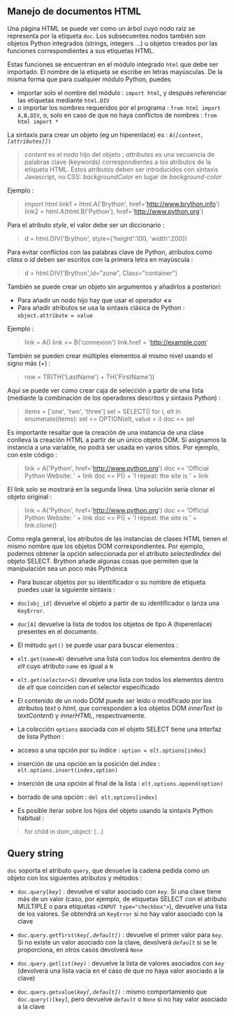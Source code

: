 Manejo de documentos HTML
-------------------------

Una p&aacute;gina HTML se puede ver como un &aacute;rbol cuyo nodo ra&iacute;z se representa por la etiqueta `doc`. Los subsecuentes nodos tambi&eacute;n son objetos Python integrados (strings, integers ...) u objetos creados por las funciones correspondientes a sus etiquetas HTML.

Estas funciones se encuentran en el m&oacute;dulo integrado `html` que debe ser importado. El nombre de la etiqueta se escribe en letras may&uacute;sculas. De la misma forma que para cualquier m&oacute;dulo Python, puedes  

- importar solo el nombre del m&oacute;dulo : `import html`, y despu&eacute;s referenciar las etiquetas mediante `html.DIV`
- o importar los nombres requeridos por el programa : `from html import A,B,DIV`, o, solo en caso de que no haya conflictos de nombres : `from html import *`

La sintaxis para crear un objeto (eg un hiperenlace) es :
<code>A(<i>[content,[attributes]]</i>)</code>

> _content_ es el nodo hijo del objeto ; _attributes_ es una secuencia de palabras clave (keywords) correspondientes a los atributos de la etiqueta HTML. Estos atributos deben ser introducidos con sintaxis Javascript, no CSS: _backgroundColor_ en lugar de _background-color_

Ejemplo :

>    import html
>    link1 = html.A('Brython', href='http://www.brython.info')
>    link2 = html.A(html.B('Python'), href='http://www.python.org')

Para el atributo _style_, el valor debe ser un diccionario :

>    d = html.DIV('Brython', style={'height':100, 'width':200})

Para evitar conflictos con las palabras clave de Python, atributos como _class_ o _id_ deben ser escritos con la primera letra en may&uacute;scula :

>    d = html.DIV('Brython',Id="zone", Class="container")

Tambi&eacute;n se puede crear un objeto sin argumentos y a&ntilde;adirlos a posteriori:

- Para a&ntilde;adir un nodo hijo hay que usar el operador __<=__
- Para a&ntilde;adir atributos se usa la sintaxis cl&aacute;sica de Python : `object.attribute = value`

Ejemplo :

>    link = A()
>    link <= B('connexion')
>    link.href = 'http://example.com'

Tambi&eacute;n se pueden crear m&uacute;ltiples elementos al mismo nivel usando el signo m&aacute;s (+) :

>    row = TR(TH('LastName') + TH('FirstName'))

Aqu&iacute; se puede ver como crear caja de selecci&oacute;n a partir de una lista (mediante la combinaci&oacute;n de los operadores descritos y sintaxis Python) :

>    items = ['one', 'two', 'three']
>    sel = SELECT()
>    for i, elt in enumerate(items):
>        sel <= OPTION(elt, value = i)
>    doc <= sel

Es importante resaltar que la creaci&oacute;n de una instancia de una clase conlleva la creaci&oacute;n HTML a partir de un &uacute;nico objeto DOM. Si asignamos la instancia a una variable, no podr&aacute; ser usada en varios sitios. Por ejemplo, con este c&oacute;digo :

>    link = A('Python', href='http://www.python.org')
>    doc <= 'Official Python Website: ' + link
>    doc <= P() + 'I repeat: the site is ' + link

El link solo se mostrar&aacute; en la segunda l&iacute;nea. Una soluci&oacute;n ser&iacute;a clonar el objeto original :

>    link = A('Python', href='http://www.python.org')
>    doc <= 'Official Python Website: ' + link
>    doc <= P() + 'I repeat: the site is ' + link.clone()

Como regla general, los atributos de las instancias de clases HTML tienen el mismo nombre que los objetos DOM correspondientes. Por ejemplo, podemos obtener la opci&oacute;n seleccionada por el atributo _selectedIndex_ del objeto SELECT. Brython a&ntilde;ade algunas cosas que permiten que la manipulaci&oacute;n sea un poco m&aacute;s Pyth&oacute;nica

- Para buscar objetos por su identificador o su nombre de etiqueta puedes usar la siguiente sintaxis :

 - `doc[obj_id]`  devuelve el objeto a partir de su identificador o lanza una `KeyError`.
 - `doc[A]`  devuelve la lista de todos los objetos de tipo A (hiperenlace) presentes en el documento.

 - El m&eacute;todo `get()` se puede usar para buscar elementos :

  - `elt.get(name=N)` devuelve una lista con todos los elementos dentro de _elt_ cuyo atributo `name` es igual a `N`
  - `elt.get(selector=S)` devuelve una lista con todos los elementos dentro de _elt_ que coinciden con el selector especificado

- El contenido de un nodo DOM puede ser le&iacute;do o modificado por los atributos _text_ o _html_, que corresponden a los objetos DOM _innerText_ (o _textContent_) y _innerHTML_, respectivamente.

- La colecci&oacute;n `options` asociada con el objeto SELECT tiene una interfaz de lista Python :

 - acceso a una opci&oacute;n por su &iacute;ndice : `option = elt.options[index]`
 - inserci&oacute;n de una opci&oacute;n en la posici&oacute;n del _index_ : `elt.options.insert(index,option)`
 - inserci&oacute;n de una opci&oacute;n al final de la lista : `elt.options.append(option)`
 - borrado de una opci&oacute;n : `del elt.options[index]`

- Es posible iterar sobre los hijos del objeto usando la sintaxis Python habitual :

>    for child in dom_object:
>        (...)

## Query string

`doc` soporta el atributo `query`, que devuelve la cadena pedida como un objeto con los siguientes atributos y m&eacute;todos :

- <code>doc.query[<i>key</i>]</code> : devuelve el valor asociado con _`key`_. Si una clave tiene m&aacute;s de un valor (caso, por ejemplo, de etiquetas SELECT con el atributo MULTIPLE o para etiquetas `<INPUT type="checkbox">`), devuelve una lista de los valores. Se obtendr&aacute; un `KeyError` si no hay valor asociado con la clave

- <code>doc.query.getfirst(<i>key[,default]</i>)</code> : devuelve el primer valor para _`key`_. Si no existe un valor asociado con la clave, devolver&aacute; _`default`_ si se le proporciona, en otros casos devolver&aacute; `None`

- <code>doc.query.getlist(<i>key</i>)</code> : devuelve la lista de valores asociados con _`key`_ (devolver&aacute; una lista vacia en el caso de que no haya valor asociado a la clave)

- <code>doc.query.getvalue(<i>key[,default]</i>)</code> : mismo comportamiento que `doc.query()[key]`, pero devuelve _`default`_ o `None` si no hay valor asociado a la clave


